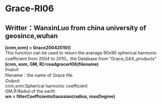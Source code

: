 # Grace-Rl06
## Writter：WanxinLuo from china university of geosince,wuhan
**[cnm,snm] = Grace20042010()**  
This function can be used to return the average 90x90 spherical harmonic coefficient from 2004 to 2010，the Database from “Grace_GAX_products”  
**[cnm, snm, GM, R]=readgracerl06(filename)**  
*Inuput:*  
filename：the name of Grace file.   
*Output:*  
cnm,snm:Spherical harmonic coefficient  
GM,R:Radiul of the earth  
**wn = filterCoefficientsGaussian(radius, maxDegree)**
